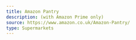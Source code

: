 ```yaml
---
title: Amazon Pantry
description: (with Amazon Prime only)
source: https://www.amazon.co.uk/Amazon-Pantry/
type: Supermarkets
---
```

